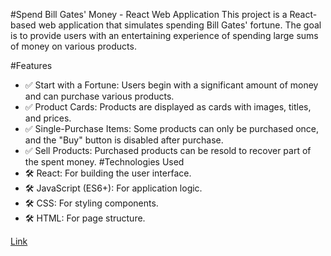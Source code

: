 #Spend Bill Gates' Money - React Web Application
This project is a React-based web application that simulates spending Bill Gates' fortune. The goal is to provide users with an entertaining experience of spending large sums of money on various products.

#Features
- ✅ Start with a Fortune: Users begin with a significant amount of money and can purchase various products.
- ✅ Product Cards: Products are displayed as cards with images, titles, and prices.
- ✅ Single-Purchase Items: Some products can only be purchased once, and the "Buy" button is disabled after purchase.
- ✅ Sell Products: Purchased products can be resold to recover part of the spent money.
#Technologies Used
- 🛠️ React: For building the user interface.
- 🛠️ JavaScript (ES6+): For application logic.
- 🛠️ CSS: For styling components.
- 🛠️ HTML: For page structure.


[Link](https://billgates-seven.vercel.app/)
